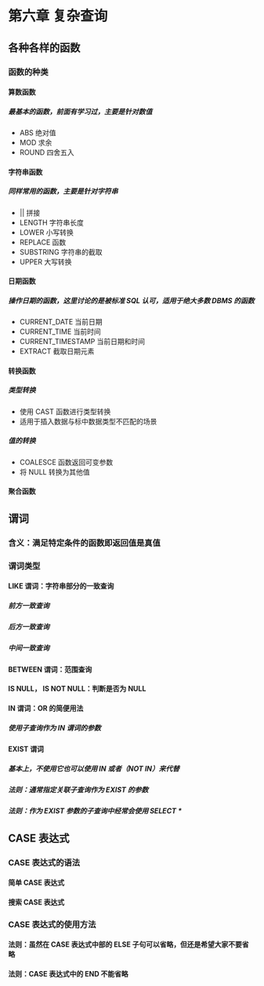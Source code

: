 # 第六章 复杂查询

## 各种各样的函数

###  函数的种类

#### 算数函数

##### 最基本的函数，前面有学习过，主要是针对数值

* ABS 绝对值
* MOD 求余
* ROUND 四舍五入

#### 字符串函数

##### 同样常用的函数，主要是针对字符串

* || 拼接
* LENGTH 字符串长度
* LOWER 小写转换
* REPLACE 函数
* SUBSTRING 字符串的截取
* UPPER 大写转换

#### 日期函数

##### 操作日期的函数，这里讨论的是被标准 SQL 认可，适用于绝大多数 DBMS 的函数

* CURRENT_DATE 当前日期
* CURRENT_TIME 当前时间
* CURRENT_TIMESTAMP 当前日期和时间
* EXTRACT 截取日期元素

#### 转换函数

##### 类型转换

* 使用 CAST 函数进行类型转换
* 适用于插入数据与标中数据类型不匹配的场景

##### 值的转换

* COALESCE 函数返回可变参数
* 将 NULL 转换为其他值

#### 聚合函数

## 谓词

### 含义：满足特定条件的函数即返回值是真值

### 谓词类型

#### LIKE 谓词：字符串部分的一致查询

##### 前方一致查询

##### 后方一致查询

##### 中间一致查询

#### BETWEEN 谓词：范围查询

#### IS NULL， IS NOT NULL：判断是否为 NULL

#### IN 谓词：OR 的简便用法

##### 使用子查询作为 IN 谓词的参数

#### EXIST 谓词

##### 基本上，不使用它也可以使用 IN 或者（NOT IN）来代替

##### 法则：通常指定关联子查询作为 EXIST 的参数

##### 法则：作为 EXIST 参数的子查询中经常会使用 SELECT *

## CASE 表达式

### CASE 表达式的语法

#### 简单 CASE 表达式

#### 搜索 CASE 表达式

### CASE 表达式的使用方法

#### 法则：虽然在 CASE 表达式中部的 ELSE 子句可以省略，但还是希望大家不要省略

#### 法则：CASE 表达式中的 END 不能省略
